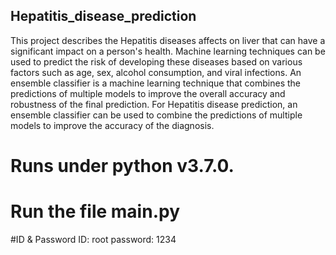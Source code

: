 ## Hepatitis_disease_prediction
This project describes the Hepatitis diseases affects on liver that can have a significant impact on a person's health. Machine learning techniques can be used to predict the risk of developing these diseases based on various factors such as age, sex, alcohol consumption, and viral infections. An ensemble classifier is a machine learning technique that combines the predictions of multiple models to improve the overall accuracy and robustness of the final prediction. For Hepatitis disease prediction, an ensemble classifier can be used to combine the predictions of multiple models to improve the accuracy of the diagnosis.

# Runs under python v3.7.0.

# Run the file main.py

#ID & Password
ID: root
password: 1234
